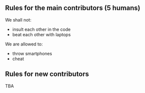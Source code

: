 ## Rules for the main contributors (5 humans)

We shall not:
- insult each other in the code
- beat each other with laptops

We are allowed to:
- throw smartphones
- cheat

## Rules for new contributors

TBA
